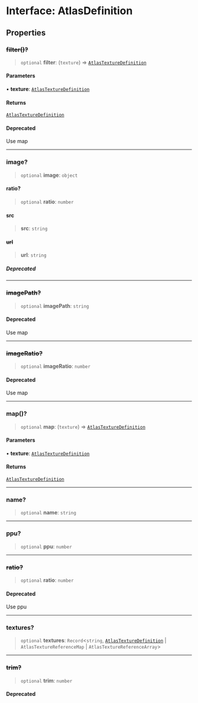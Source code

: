 # Interface: AtlasDefinition

## Properties

### ~~filter()?~~

> `optional` **filter**: (`texture`) => [`AtlasTextureDefinition`](AtlasTextureDefinition)

#### Parameters

• **texture**: [`AtlasTextureDefinition`](AtlasTextureDefinition)

#### Returns

[`AtlasTextureDefinition`](AtlasTextureDefinition)

#### Deprecated

Use map

***

### image?

> `optional` **image**: `object`

#### ratio?

> `optional` **ratio**: `number`

#### src

> **src**: `string`

#### ~~url~~

> **url**: `string`

##### Deprecated

***

### ~~imagePath?~~

> `optional` **imagePath**: `string`

#### Deprecated

Use map

***

### ~~imageRatio?~~

> `optional` **imageRatio**: `number`

#### Deprecated

Use map

***

### map()?

> `optional` **map**: (`texture`) => [`AtlasTextureDefinition`](AtlasTextureDefinition)

#### Parameters

• **texture**: [`AtlasTextureDefinition`](AtlasTextureDefinition)

#### Returns

[`AtlasTextureDefinition`](AtlasTextureDefinition)

***

### name?

> `optional` **name**: `string`

***

### ppu?

> `optional` **ppu**: `number`

***

### ~~ratio?~~

> `optional` **ratio**: `number`

#### Deprecated

Use ppu

***

### textures?

> `optional` **textures**: `Record`\<`string`, [`AtlasTextureDefinition`](AtlasTextureDefinition) \| `AtlasTextureReferenceMap` \| `AtlasTextureReferenceArray`\>

***

### ~~trim?~~

> `optional` **trim**: `number`

#### Deprecated
